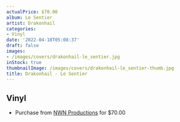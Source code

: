 ```yaml
---
actualPrice: $70.00
album: Le Sentier
artist: Drakonhail
categories:
- Vinyl
date: '2022-04-18T05:08:37'
draft: false
images:
- /images/covers/drakonhail-le_sentier.jpg
inStock: true
thumbnailImage: /images/covers/drakonhail-le_sentier-thumb.jpg
title: Drakonhail - Le Sentier
---
```


## Vinyl
* Purchase from [NWN Productions](http://shop.nwnprod.com/index.php?route=product/product&path=75&product_id=22664&sort=pd.name&order=ASC) for $70.00
